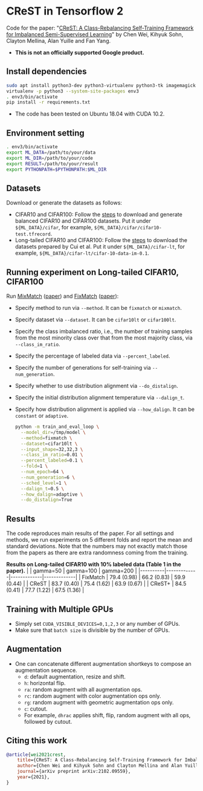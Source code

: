 # CReST in Tensorflow 2

Code for the paper: "[CReST: A Class-Rebalancing Self-Training Framework for Imbalanced Semi-Supervised Learning](https://arxiv.org/abs/2102.09559)" by Chen Wei, Kihyuk Sohn, Clayton Mellina, Alan Yuille and Fan Yang.

-   **This is not an officially supported Google product.**

## Install dependencies

```bash
sudo apt install python3-dev python3-virtualenv python3-tk imagemagick
virtualenv -p python3 --system-site-packages env3
. env3/bin/activate
pip install -r requirements.txt
```

-   The code has been tested on Ubuntu 18.04 with CUDA 10.2.

## Environment setting

```bash
. env3/bin/activate
export ML_DATA=/path/to/your/data
export ML_DIR=/path/to/your/code
export RESULT=/path/to/your/result
export PYTHONPATH=$PYTHONPATH:$ML_DIR
```

## Datasets

Download or generate the datasets as follows:

-   CIFAR10 and CIFAR100: Follow the [steps](https://github.com/google-research/fixmatch/blob/master/README.md#install-datasets) to download and generate balanced CIFAR10 and CIFAR100 datasets. Put it under `${ML_DATA}/cifar`, for example, `${ML_DATA}/cifar/cifar10-test.tfrecord`.
-  Long-tailed CIFAR10 and CIFAR100: Follow the [steps](https://github.com/richardaecn/class-balanced-loss#datasets) to download the datasets prepared by Cui et al. Put it under `${ML_DATA}/cifar-lt`, for example, `${ML_DATA}/cifar-lt/cifar-10-data-im-0.1`.


## Running experiment on Long-tailed CIFAR10, CIFAR100

Run [MixMatch](mixmatch.py) ([paper](https://arxiv.org/abs/1905.02249)) and [FixMatch](fixmatch.py) ([paper](https://arxiv.org/abs/2001.07685)):

-   Specify method to run via `--method`. It can be `fixmatch` or `mixmatch`.
-   Specify dataset via `--dataset`. It can be `cifar10lt` or `cifar100lt`.
-   Specify the class imbalanced ratio, i.e., the number of training samples from the most minority class over that from the most majority class, via `--class_im_ratio`.
-   Specify the percentage of labeled data via `--percent_labeled`.
-   Specify the number of generations for self-training via `--num_generation`.
-   Specify whether to use distribution alignment via `--do_distalign`.
-   Specify the initial distribution alignment temperature via `--dalign_t`.
-   Specify how distribution alignment is applied via `--how_dalign`. It can be `constant` or `adaptive`.

    ```bash
    python -m train_and_eval_loop \
      --model_dir=/tmp/model \
      --method=fixmatch \
      --dataset=cifar10lt \
      --input_shape=32,32,3 \
      --class_im_ratio=0.01 \
      --percent_labeled=0.1 \
      --fold=1 \
      --num_epoch=64 \
      --num_generation=6 \
      --sched_level=1 \
      --dalign_t=0.5 \
      --how_dalign=adaptive \
      --do_distalign=True
    ```

## Results

The code reproduces main results of the paper. For all settings and methods, we run experiments on 5 different folds and report the mean and standard deviations. Note that the numbers may not exactly match those from the papers as there are extra randomness coming from the training.

**Results on Long-tailed CIFAR10 with 10% labeled data (Table 1 in the paper).**
|          | gamma=50    | gamma=100   | gamma=200   |
|----------|-------------|-------------|-------------|
| FixMatch | 79.4 (0.98) | 66.2 (0.83) | 59.9 (0.44) |
| CReST    | 83.7 (0.40) | 75.4 (1.62) | 63.9 (0.67) |
| CReST+   | 84.5 (0.41) | 77.7 (1.22) | 67.5 (1.36) |


## Training with Multiple GPUs

-   Simply set `CUDA_VISIBLE_DEVICES=0,1,2,3` or any number of GPUs.
-   Make sure that `batch size` is divisible by the number of GPUs.

## Augmentation

-   One can concatenate different augmentation shortkeys to compose an
    augmentation sequence.
    -   `d`: default augmentation, resize and shift.
    -   `h`: horizontal flip.
    -   `ra`: random augment with all augmentation ops.
    -   `rc`: random augment with color augmentation ops only.
    -   `rg`: random augment with geometric augmentation ops only.
    -   `c`: cutout.
    -   For example, `dhrac` applies shift, flip, random augment with all ops,
        followed by cutout.

## Citing this work

```bibtex
@article{wei2021crest,
    title={CReST: A Class-Rebalancing Self-Training Framework for Imbalanced Semi-Supervised Learning},
    author={Chen Wei and Kihyuk Sohn and Clayton Mellina and Alan Yuille and Fan Yang},
    journal={arXiv preprint arXiv:2102.09559},
    year={2021},
}
```
